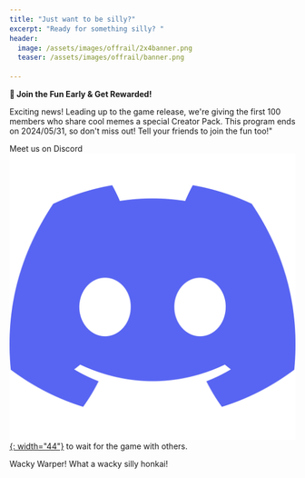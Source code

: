 ```yaml
---
title: "Just want to be silly?"
excerpt: "Ready for something silly? "
header:
  image: /assets/images/offrail/2x4banner.png
  teaser: /assets/images/offrail/banner.png

---
```


**🏃 Join the Fun Early & Get Rewarded!**

Exciting news! Leading up to the game release, we're giving the first 100 members who share cool memes a special Creator Pack. This program ends on 2024/05/31, so don't miss out! Tell your friends to join the fun too!"

Meet us on Discord [![Discord](/assets/images/discord.svg){: width="44"}](https://discord.gg/SShz2reFyN) to wait for the game with others. 

Wacky Warper! What a wacky silly honkai!


